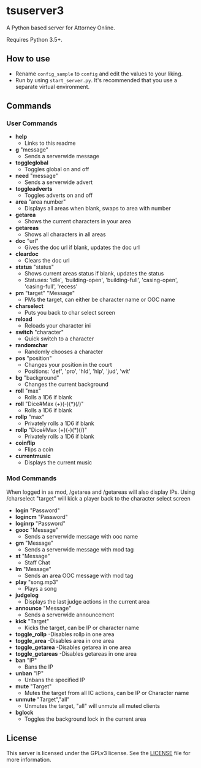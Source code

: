 # tsuserver3

A Python based server for Attorney Online.

Requires Python 3.5+.


## How to use

* Rename `config_sample` to `config` and edit the values to your liking.  
* Run by using `start_server.py`. It's recommended that you use a separate virtual environment.

## Commands

### User Commands

* **help**
    - Links to this readme
* **g** "message" 
    - Sends a serverwide message
* **toggleglobal** 
    - Toggles global on and off
* **need** "message" 
    - Sends a serverwide advert
* **toggleadverts** 
    - Toggles adverts on and off
* **area** "area number" 
    - Displays all areas when blank, swaps to area with number
* **getarea** 
    - Shows the current characters in your area
* **getareas** 
    - Shows all characters in all areas
* **doc** "url" 
    - Gives the doc url if blank, updates the doc url
* **cleardoc** 
    - Clears the doc url
* **status** "status" 
    - Shows current areas status if blank, updates the status
    - Statuses: 'idle', 'building-open', 'building-full', 'casing-open', 'casing-full', 'recess'
* **pm** "target" "Message" 
    - PMs the target, can either be character name or OOC name
* **charselect** 
    - Puts you back to char select screen
* **reload** 
    - Reloads your character ini
* **switch** "character" 
    - Quick switch to a character
* **randomchar** 
    - Randomly chooses a character
* **pos** "position" 
    - Changes your position in the court
    - Positions: 'def', 'pro', 'hld', 'hlp', 'jud', 'wit'
* **bg** "background" 
    - Changes the current background
* **roll** "max" 
    - Rolls a 1D6 if blank
* **roll** "Dice#Max (+)(-)(*)(/)" 
    - Rolls a 1D6 if blank    
* **rollp** "max" 
    - Privately rolls a 1D6 if blank
* **rollp** "Dice#Max (+)(-)(*)(/)" 
    - Privately rolls a 1D6 if blank        
* **coinflip**
    - Flips a coin
* **currentmusic** 
    - Displays the current music

### Mod Commands

When logged in as mod, /getarea and /getareas will also display IPs.
Using /charselect "target" will kick a player back to the character select screen

* **login** "Password"
* **logincm** "Password"
* **loginrp** "Password"
* **gooc** "Message" 
    - Sends a serverwide message with ooc name
* **gm** "Message" 
    - Sends a serverwide message with mod tag
* **st** "Message" 
    - Staff Chat
* **lm** "Message" 
    - Sends an area OOC message with mod tag
* **play** "song.mp3" 
    - Plays a song
* **judgelog** 
    - Displays the last judge actions in the current area
* **announce** "Message" 
    - Sends a serverwide announcement
* **kick** "Target" 
    - Kicks the target, can be IP or character name
* **toggle_rollp** 
    -Disables rollp in one area
* **toggle_area** 
    -Disables area in one area    
* **toggle_getarea** 
    -Disables getarea in one area     
* **toggle_getareas** 
    -Disables getareas in one area   
* **ban** "IP" 
    - Bans the IP
* **unban** "IP" 
    - Unbans the specified IP
* **mute** "Target" 
    - Mutes the target from all IC actions, can be IP or Character name
* **unmute** "Target","all" 
    - Unmutes the target, "all" will unmute all muted clients
* **bglock** 
    - Toggles the background lock in the current area

## License

This server is licensed under the GPLv3 license. See the
[LICENSE](LICENSE.md) file for more information.

